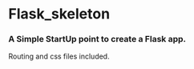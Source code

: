 # Flask_skeleton

### A Simple StartUp point to create a Flask app.
Routing and css files included.
